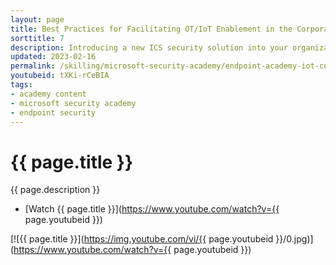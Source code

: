 ```yaml
---
layout: page
title: Best Practices for Facilitating OT/IoT Enablement in the Corporate SOC
sorttitle: 7
description: Introducing a new ICS security solution into your organization and expanding the SOC team responsibilities to incorporate IoT/OT network security requires preparations. Explore the recommended best practices for implementing IoT/OT SOC workflows across your organization.
updated: 2023-02-16
permalink: /skilling/microsoft-security-academy/endpoint-academy-iot-corpsoc
youtubeid: tXKi-rCeBIA
tags: 
- academy content
- microsoft security academy
- endpoint security
---
```


# {{ page.title }}

{{ page.description }}

* [Watch {{ page.title }}](https://www.youtube.com/watch?v={{ page.youtubeid }})

[![{{ page.title }}](https://img.youtube.com/vi/{{ page.youtubeid }}/0.jpg)](https://www.youtube.com/watch?v={{ page.youtubeid }})